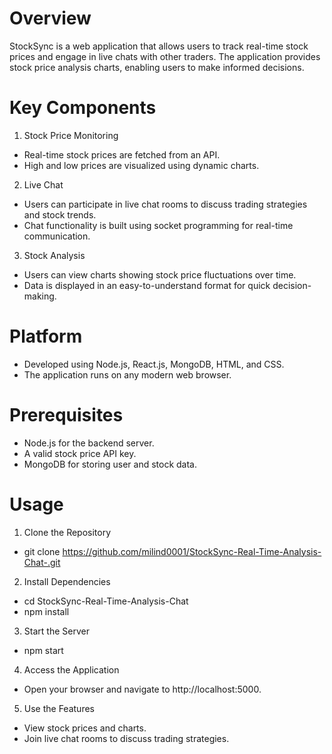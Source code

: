 # Overview
StockSync is a web application that allows users to track real-time stock prices and engage in live chats with other traders. The application provides stock price analysis charts, enabling users to make informed decisions.

# Key Components
1. Stock Price Monitoring
- Real-time stock prices are fetched from an API.
- High and low prices are visualized using dynamic charts.
2. Live Chat
- Users can participate in live chat rooms to discuss trading strategies and stock trends.
- Chat functionality is built using socket programming for real-time communication.
3. Stock Analysis
- Users can view charts showing stock price fluctuations over time.
- Data is displayed in an easy-to-understand format for quick decision-making.
# Platform
- Developed using Node.js, React.js, MongoDB, HTML, and CSS.
- The application runs on any modern web browser.
# Prerequisites
- Node.js for the backend server.
- A valid stock price API key.
- MongoDB for storing user and stock data.
# Usage
1. Clone the Repository
   
- git clone https://github.com/milind0001/StockSync-Real-Time-Analysis-Chat-.git

2. Install Dependencies
   
- cd StockSync-Real-Time-Analysis-Chat
- npm install

3. Start the Server
   
- npm start

4. Access the Application
   
- Open your browser and navigate to http://localhost:5000.

5. Use the Features
   
- View stock prices and charts.
- Join live chat rooms to discuss trading strategies.

